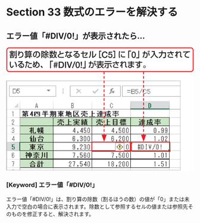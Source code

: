 # Section 33 数式のエラーを解決する

## エラー値「&#035;DIV/0!」が表示されたら…

![](001.png)

### [Keyword] エラー値「&#035;DIV/0!」
エラー値「&#035;DIV/0!」は、割り算の除数（割るほうの数）の値が「0」または未入力で空白の場合に表示されます。除数として参照するセルの値または参照先そのものを修正すると、解決されます。
